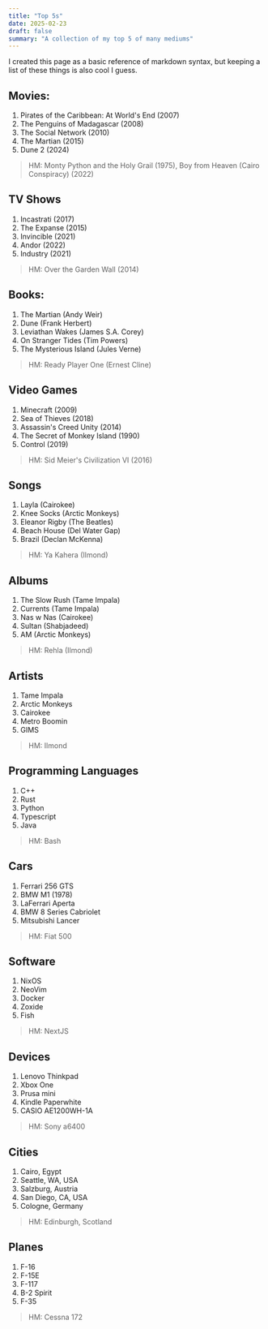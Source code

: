 ```yaml
---
title: "Top 5s"
date: 2025-02-23
draft: false
summary: "A collection of my top 5 of many mediums"
---
```

I created this page as a basic reference of markdown syntax, but keeping a list of these things is also cool I guess.

## Movies:
1. Pirates of the Caribbean: At World's End (2007)
2. The Penguins of Madagascar (2008)
3. The Social Network (2010)
4. The Martian (2015)
5. Dune 2 (2024)
> HM: Monty Python and the Holy Grail (1975), Boy from Heaven (Cairo Conspiracy) (2022)

## TV Shows
1. Incastrati (2017)
2. The Expanse (2015)
3. Invincible (2021)
4. Andor (2022)
5. Industry (2021)
> HM: Over the Garden Wall (2014)

## Books:
1. The Martian (Andy Weir)
2. Dune (Frank Herbert)
3. Leviathan Wakes (James S.A. Corey)
4. On Stranger Tides (Tim Powers)
5. The Mysterious Island (Jules Verne)
> HM: Ready Player One (Ernest Cline)

## Video Games
1. Minecraft (2009)
2. Sea of Thieves (2018)
3. Assassin's Creed Unity (2014)
4. The Secret of Monkey Island (1990)
5. Control (2019)
> HM: Sid Meier's Civilization VI (2016)

## Songs
1. Layla (Cairokee)
2. Knee Socks (Arctic Monkeys)
3. Eleanor Rigby (The Beatles)
4. Beach House (Del Water Gap)
5. Brazil (Declan McKenna)
> HM: Ya Kahera (Ilmond)

## Albums
1. The Slow Rush (Tame Impala)
2. Currents (Tame Impala)
3. Nas w Nas (Cairokee)
4. Sultan (Shabjadeed)
5. AM (Arctic Monkeys)
> HM: Rehla (Ilmond)

## Artists
1. Tame Impala
2. Arctic Monkeys
3. Cairokee
4. Metro Boomin
5. GIMS
> HM: Ilmond

## Programming Languages
1. C++
2. Rust
3. Python
4. Typescript
5. Java
> HM: Bash

## Cars
1. Ferrari 256 GTS
2. BMW M1 (1978)
3. LaFerrari Aperta
4. BMW 8 Series Cabriolet
5. Mitsubishi Lancer
> HM: Fiat 500

## Software
1. NixOS
2. NeoVim
3. Docker
4. Zoxide
5. Fish
> HM: NextJS

## Devices
1. Lenovo Thinkpad
2. Xbox One
3. Prusa mini
4. Kindle Paperwhite
5. CASIO AE1200WH-1A
> HM: Sony a6400

## Cities
1. Cairo, Egypt
2. Seattle, WA, USA
3. Salzburg, Austria
4. San Diego, CA, USA
5. Cologne, Germany
> HM: Edinburgh, Scotland

## Planes
1. F-16
2. F-15E
3. F-117
4. B-2 Spirit
5. F-35
> HM: Cessna 172
